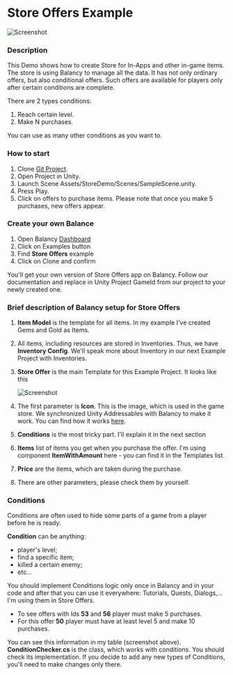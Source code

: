 # Store Offers Example

![Screenshot](../../img/example_store_offers2.png) 

### Description

This Demo shows how to create Store for In-Apps and other in-game items. The store is using Balancy to manage all the data. It has not only ordinary offers, but also conditional offers. Such offers are available for players only after certain conditions are complete.

There are 2 types conditions:

1. Reach certain level.
2. Make N purchases.

You can use as many other conditions as you want to.


### How to start

1. Clone [Git Project](https://github.com/pavelbalancy/Example-Store).
2. Open Project in Unity.
3. Launch Scene Assets/StoreDemo/Scenes/SampleScene.unity.
4. Press Play.
5. Click on offers to purchase items. Please note that once you make 5 purchases, new offers appear.

### Create your own Balance

1. Open Balancy [Dashboard](https://balancy.dev/dashboard)
2. Click on Examples button
3. Find **Store Offers** example
4. Click on Clone and confirm

You'll get your own version of Store Offers app on Balancy. 
Follow our documentation and replace in Unity Project GameId from our project to your newly created one.


### Brief description of Balancy setup for Store Offers

1. **Item Model** is the template for all items. In my example I've created Gems and Gold as Items.
2. All items, including resources are stored in Inventories. Thus, we have **Inventory Config**. We'll speak more about Inventory in our next Example Project with Inventories.
3. **Store Offer** is the main Template for this Example Project. It looks like this
   
     ![Screenshot](../../img/example_store_offers.png) 

4. The first parameter is **Icon**. This is the image, which is used in the game store. We synchronized Unity Addressables with Balancy to make it work. You can find how it works [here](/data_editor/advanced/assets). 
5. **Conditions** is the most tricky part. I'll explain it in the next section
6. **Items** list of items you get when you purchase the offer. I'm using component **ItemWithAmount** here - you can find it in the Templates list.
7. **Price** are the items, which are taken during the purchase.
8. There are other parameters, please check them by yourself.
 
 
### Conditions

Conditions are often used to hide some parts of a game from a player before he is ready. 

**Condition** can be anything:

* player's level;
* find a specific item;
* killed a certain enemy;
* etc...

You should implement Conditions logic only once in Balancy and in your code and after that you can use it everywhere: Tutorials, Quests, Dialogs,... I'm using them in Store Offers.

* To see offers with Ids **53** and **56** player must make 5 purchases.
* For this offer **50** player must have at least level 5 and make 10 purchases.

You can see this information in my table (screenshot above).
**ConditionChecker.cs** is the class, which works with conditions. You should check its implementation. If you decide to add any new types of Conditions, you'll need to make changes only there.

